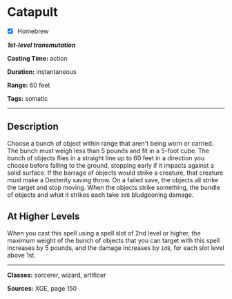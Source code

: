 # Catapult

- [x] Homebrew

***1st-level transmutation***

**Casting Time:** action

**Duration:** instantaneous

**Range:** 60 feet

**Tags:** somatic

---

## Description
Choose a bunch of object within range that aren't being worn or carried. The bunch must weigh less than 5 pounds and fit in a 5-foot cube. The bunch of objects flies in a straight line up to 60 feet in a direction you choose before falling to the ground, stopping early if it impacts against a solid surface. If the barrage of objects would strike a creature, that creature must make a Dexterity saving throw. On a failed save, the objects all strike the target and stop moving. When the objects strike something, the bundle of objects and what it strikes each take `3d8` bludgeoning damage.

## At Higher Levels
When you cast this spell using a spell slot of 2nd level or higher, the maximum weight of the bunch of objects that you can target with this spell increases by 5 pounds, and the damage increases by `1d8`, for each slot level above 1st.

---

**Classes:** sorcerer, wizard, artificer

**Sources:** XGE, page 150
